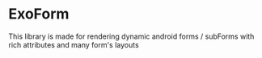 # ExoForm
This library is made for rendering dynamic android forms / subForms with rich attributes and many form's layouts
